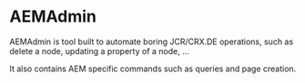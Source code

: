 AEMAdmin
============
AEMAdmin is tool built to automate boring JCR/CRX.DE operations, such as delete a node, updating a property of a node, ...

It also contains AEM specific commands such as queries and page creation.